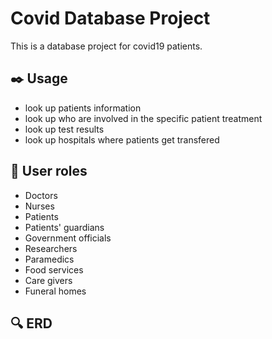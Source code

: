 # Covid Database Project
This is a database project for covid19 patients.

## :black_nib: Usage
- look up patients information
- look up who are involved in the specific patient treatment
- look up test results
- look up hospitals where patients get transfered

## :dart: User roles
- Doctors
- Nurses
- Patients
- Patients' guardians
- Government officials
- Researchers
- Paramedics
- Food services
- Care givers
- Funeral homes

## :mag: ERD


